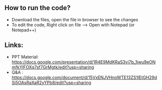 ## How to run the code?
- Download the files, open the file in browser to see the changes
- To edit the code, Right click on file --> Open with Notepad  (or Notepad++)

## Links:
- PPT Material: https://docs.google.com/presentation/d/1R4E9MdKRaS3yi7b_1iwu9eONmfkYlFOXq7sf7GrMgtk/edit?usp=sharing
- Q&A : https://docs.google.com/document/d/15VxENJVHnoWTE13ZS1lEtGH29dSj5OAsRaXaR2yYPb8/edit?usp=sharing
